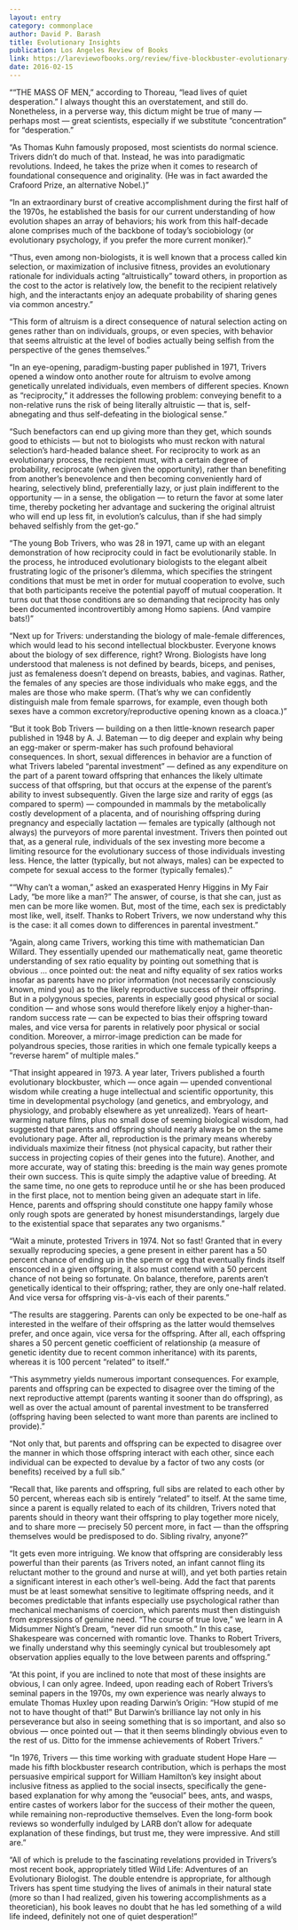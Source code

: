 ```yaml
---
layout: entry
category: commonplace
author: David P. Barash
title: Evolutionary Insights
publication: Los Angeles Review of Books
link: https://lareviewofbooks.org/review/five-blockbuster-evolutionary-insights-and-one-wild-life-on-robert-trivers/
date: 2016-02-15
---
```


““THE MASS OF MEN,” according to Thoreau, “lead lives of quiet desperation.” I always thought this an overstatement, and still do. Nonetheless, in a perverse way, this dictum might be true of many — perhaps most — great scientists, especially if we substitute “concentration” for “desperation.”

“As Thomas Kuhn famously proposed, most scientists do normal science. Trivers didn’t do much of that. Instead, he was into paradigmatic revolutions. Indeed, he takes the prize when it comes to research of foundational consequence and originality. (He was in fact awarded the Crafoord Prize, an alternative Nobel.)”

“In an extraordinary burst of creative accomplishment during the first half of the 1970s, he established the basis for our current understanding of how evolution shapes an array of behaviors; his work from this half-decade alone comprises much of the backbone of today’s sociobiology (or evolutionary psychology, if you prefer the more current moniker).”

“Thus, even among non-biologists, it is well known that a process called kin selection, or maximization of inclusive fitness, provides an evolutionary rationale for individuals acting “altruistically” toward others, in proportion as the cost to the actor is relatively low, the benefit to the recipient relatively high, and the interactants enjoy an adequate probability of sharing genes via common ancestry.”

“This form of altruism is a direct consequence of natural selection acting on genes rather than on individuals, groups, or even species, with behavior that seems altruistic at the level of bodies actually being selfish from the perspective of the genes themselves.”

“In an eye-opening, paradigm-busting paper published in 1971, Trivers opened a window onto another route for altruism to evolve among genetically unrelated individuals, even members of different species. Known as “reciprocity,” it addresses the following problem: conveying benefit to a non-relative runs the risk of being literally altruistic — that is, self-abnegating and thus self-defeating in the biological sense.”

“Such benefactors can end up giving more than they get, which sounds good to ethicists — but not to biologists who must reckon with natural selection’s hard-headed balance sheet. For reciprocity to work as an evolutionary process, the recipient must, with a certain degree of probability, reciprocate (when given the opportunity), rather than benefiting from another’s benevolence and then becoming conveniently hard of hearing, selectively blind, preferentially lazy, or just plain indifferent to the opportunity — in a sense, the obligation — to return the favor at some later time, thereby pocketing her advantage and suckering the original altruist who will end up less fit, in evolution’s calculus, than if she had simply behaved selfishly from the get-go.”

“The young Bob Trivers, who was 28 in 1971, came up with an elegant demonstration of how reciprocity could in fact be evolutionarily stable. In the process, he introduced evolutionary biologists to the elegant albeit frustrating logic of the prisoner’s dilemma, which specifies the stringent conditions that must be met in order for mutual cooperation to evolve, such that both participants receive the potential payoff of mutual cooperation. It turns out that those conditions are so demanding that reciprocity has only been documented incontrovertibly among Homo sapiens. (And vampire bats!)”

“Next up for Trivers: understanding the biology of male-female differences, which would lead to his second intellectual blockbuster. Everyone knows about the biology of sex difference, right? Wrong. Biologists have long understood that maleness is not defined by beards, biceps, and penises, just as femaleness doesn’t depend on breasts, babies, and vaginas. Rather, the females of any species are those individuals who make eggs, and the males are those who make sperm. (That’s why we can confidently distinguish male from female sparrows, for example, even though both sexes have a common excretory/reproductive opening known as a cloaca.)”

“But it took Bob Trivers — building on a then little-known research paper published in 1948 by A. J. Bateman — to dig deeper and explain why being an egg-maker or sperm-maker has such profound behavioral consequences. In short, sexual differences in behavior are a function of what Trivers labeled “parental investment” — defined as any expenditure on the part of a parent toward offspring that enhances the likely ultimate success of that offspring, but that occurs at the expense of the parent’s ability to invest subsequently. Given the large size and rarity of eggs (as compared to sperm) — compounded in mammals by the metabolically costly development of a placenta, and of nourishing offspring during pregnancy and especially lactation — females are typically (although not always) the purveyors of more parental investment. Trivers then pointed out that, as a general rule, individuals of the sex investing more become a limiting resource for the evolutionary success of those individuals investing less. Hence, the latter (typically, but not always, males) can be expected to compete for sexual access to the former (typically females).”

““Why can’t a woman,” asked an exasperated Henry Higgins in My Fair Lady, “be more like a man?” The answer, of course, is that she can, just as men can be more like women. But, most of the time, each sex is predictably most like, well, itself. Thanks to Robert Trivers, we now understand why this is the case: it all comes down to differences in parental investment.”

“Again, along came Trivers, working this time with mathematician Dan Willard. They essentially upended our mathematically neat, game theoretic understanding of sex ratio equality by pointing out something that is obvious … once pointed out: the neat and nifty equality of sex ratios works insofar as parents have no prior information (not necessarily consciously known, mind you) as to the likely reproductive success of their offspring. But in a polygynous species, parents in especially good physical or social condition — and whose sons would therefore likely enjoy a higher-than-random success rate — can be expected to bias their offspring toward males, and vice versa for parents in relatively poor physical or social condition. Moreover, a mirror-image prediction can be made for polyandrous species, those rarities in which one female typically keeps a “reverse harem” of multiple males.”

“That insight appeared in 1973. A year later, Trivers published a fourth evolutionary blockbuster, which — once again — upended conventional wisdom while creating a huge intellectual and scientific opportunity, this time in developmental psychology (and genetics, and embryology, and physiology, and probably elsewhere as yet unrealized). Years of heart-warming nature films, plus no small dose of seeming biological wisdom, had suggested that parents and offspring should nearly always be on the same evolutionary page. After all, reproduction is the primary means whereby individuals maximize their fitness (not physical capacity, but rather their success in projecting copies of their genes into the future). Another, and more accurate, way of stating this: breeding is the main way genes promote their own success. This is quite simply the adaptive value of breeding. At the same time, no one gets to reproduce until he or she has been produced in the first place, not to mention being given an adequate start in life. Hence, parents and offspring should constitute one happy family whose only rough spots are generated by honest misunderstandings, largely due to the existential space that separates any two organisms.”

“Wait a minute, protested Trivers in 1974. Not so fast! Granted that in every sexually reproducing species, a gene present in either parent has a 50 percent chance of ending up in the sperm or egg that eventually finds itself ensconced in a given offspring, it also must contend with a 50 percent chance of not being so fortunate. On balance, therefore, parents aren’t genetically identical to their offspring; rather, they are only one-half related. And vice versa for offspring vis-à-vis each of their parents.”

“The results are staggering. Parents can only be expected to be one-half as interested in the welfare of their offspring as the latter would themselves prefer, and once again, vice versa for the offspring. After all, each offspring shares a 50 percent genetic coefficient of relationship (a measure of genetic identity due to recent common inheritance) with its parents, whereas it is 100 percent “related” to itself.”

“This asymmetry yields numerous important consequences. For example, parents and offspring can be expected to disagree over the timing of the next reproductive attempt (parents wanting it sooner than do offspring), as well as over the actual amount of parental investment to be transferred (offspring having been selected to want more than parents are inclined to provide).”

“Not only that, but parents and offspring can be expected to disagree over the manner in which those offspring interact with each other, since each individual can be expected to devalue by a factor of two any costs (or benefits) received by a full sib.”

“Recall that, like parents and offspring, full sibs are related to each other by 50 percent, whereas each sib is entirely “related” to itself. At the same time, since a parent is equally related to each of its children, Trivers noted that parents should in theory want their offspring to play together more nicely, and to share more — precisely 50 percent more, in fact — than the offspring themselves would be predisposed to do. Sibling rivalry, anyone?”

“It gets even more intriguing. We know that offspring are considerably less powerful than their parents (as Trivers noted, an infant cannot fling its reluctant mother to the ground and nurse at will), and yet both parties retain a significant interest in each other’s well-being. Add the fact that parents must be at least somewhat sensitive to legitimate offspring needs, and it becomes predictable that infants especially use psychological rather than mechanical mechanisms of coercion, which parents must then distinguish from expressions of genuine need. “The course of true love,” we learn in A Midsummer Night’s Dream, “never did run smooth.” In this case, Shakespeare was concerned with romantic love. Thanks to Robert Trivers, we finally understand why this seemingly cynical but troublesomely apt observation applies equally to the love between parents and offspring.”

“At this point, if you are inclined to note that most of these insights are obvious, I can only agree. Indeed, upon reading each of Robert Trivers’s seminal papers in the 1970s, my own experience was nearly always to emulate Thomas Huxley upon reading Darwin’s Origin: “How stupid of me not to have thought of that!” But Darwin’s brilliance lay not only in his perseverance but also in seeing something that is so important, and also so obvious — once pointed out — that it then seems blindingly obvious even to the rest of us. Ditto for the immense achievements of Robert Trivers.”

“In 1976, Trivers — this time working with graduate student Hope Hare — made his fifth blockbuster research contribution, which is perhaps the most persuasive empirical support for William Hamilton’s key insight about inclusive fitness as applied to the social insects, specifically the gene-based explanation for why among the “eusocial” bees, ants, and wasps, entire castes of workers labor for the success of their mother the queen, while remaining non-reproductive themselves. Even the long-form book reviews so wonderfully indulged by LARB don’t allow for adequate explanation of these findings, but trust me, they were impressive. And still are.”

“All of which is prelude to the fascinating revelations provided in Trivers’s most recent book, appropriately titled Wild Life: Adventures of an Evolutionary Biologist. The double entendre is appropriate, for although Trivers has spent time studying the lives of animals in their natural state (more so than I had realized, given his towering accomplishments as a theoretician), his book leaves no doubt that he has led something of a wild life indeed, definitely not one of quiet desperation!”

